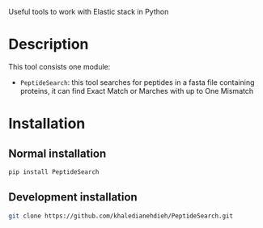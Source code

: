 Useful tools to work with Elastic stack in Python

# Description
    
This tool consists one module:

- `PeptideSearch`: this tool searches for peptides in a fasta file containing proteins, it can find Exact Match or Marches with up to One Mismatch 

# Installation
 
## Normal installation

```bash
pip install PeptideSearch
```

## Development installation

```bash
git clone https://github.com/khaledianehdieh/PeptideSearch.git
```
